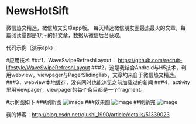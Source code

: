 # NewsHotSift
微信热文精选，微信热文安卓app版。
每天精选微信朋友圈最热最火的文章，每篇阅读量都是1万+的好文章，数据从微信后台获取。

代码示例（演示apk）：

#应用技术
###1，WaveSwipeRefreshLayout： https://github.com/recruit-lifestyle/WaveSwipeRefreshLayout
###2，这是我结合Android与H5技术，利用webview，viewpager与PagerSlidingTab，文章均来自于微信热文精选。
###3，webview本地缓存，没有网时也能浏览之前加载过的新闻
###4，activity里用viewpager，viewpager的每个条目都是一个fragment。


#示例图如下
###刷新图
![image](https://github.com/qiushi123/NewsHotSift/blob/master/apk_iamge_demo/animation.gif?raw=true)
###效果图
![image](https://github.com/qiushi123/NewsHotSift/blob/master/apk_iamge_demo/1_meitu_1.png?raw=true)
##刷新完
![image](https://github.com/qiushi123/NewsHotSift/blob/master/apk_iamge_demo/4_meitu_2.jpg?raw=true)




我的博客：http://blog.csdn.net/qiushi_1990/article/details/51339023

